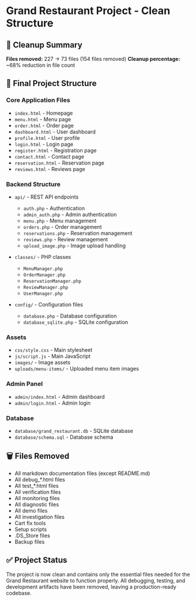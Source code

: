 # Grand Restaurant Project - Clean Structure

## 🎯 Cleanup Summary

**Files removed:** 227 → 73 files (154 files removed)
**Cleanup percentage:** ~68% reduction in file count

## 📁 Final Project Structure

### Core Application Files
- `index.html` - Homepage
- `menu.html` - Menu page
- `order.html` - Order page
- `dashboard.html` - User dashboard
- `profile.html` - User profile
- `login.html` - Login page
- `register.html` - Registration page
- `contact.html` - Contact page
- `reservation.html` - Reservation page
- `reviews.html` - Reviews page

### Backend Structure
- `api/` - REST API endpoints
  - `auth.php` - Authentication
  - `admin_auth.php` - Admin authentication
  - `menu.php` - Menu management
  - `orders.php` - Order management
  - `reservations.php` - Reservation management
  - `reviews.php` - Review management
  - `upload_image.php` - Image upload handling

- `classes/` - PHP classes
  - `MenuManager.php`
  - `OrderManager.php`
  - `ReservationManager.php`
  - `ReviewManager.php`
  - `UserManager.php`

- `config/` - Configuration files
  - `database.php` - Database configuration
  - `database_sqlite.php` - SQLite configuration

### Assets
- `css/style.css` - Main stylesheet
- `js/script.js` - Main JavaScript
- `images/` - Image assets
- `uploads/menu-items/` - Uploaded menu item images

### Admin Panel
- `admin/index.html` - Admin dashboard
- `admin/login.html` - Admin login

### Database
- `database/grand_restaurant.db` - SQLite database
- `database/schema.sql` - Database schema

## 🗑️ Files Removed
- All markdown documentation files (except README.md)
- All debug_*.html files
- All test_*.html files
- All verification files
- All monitoring files
- All diagnostic files
- All demo files
- All investigation files
- Cart fix tools
- Setup scripts
- .DS_Store files
- Backup files

## ✅ Project Status
The project is now clean and contains only the essential files needed for the Grand Restaurant website to function properly. All debugging, testing, and development artifacts have been removed, leaving a production-ready codebase.
